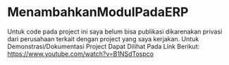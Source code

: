 # MenambahkanModulPadaERP
Untuk code pada project ini saya belum bisa publikasi dikarenakan privasi dari perusahaan terkait dengan project yang saya kerjakan.
Untuk Demonstrasi/Dokumentasi Project Dapat Dilihat Pada Link Berikut: https://www.youtube.com/watch?v=B1NSdTospco
